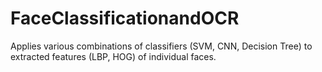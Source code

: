 # FaceClassificationandOCR
Applies various combinations of classifiers (SVM, CNN, Decision Tree) to extracted features (LBP, HOG) of individual faces.
